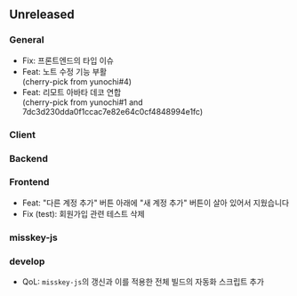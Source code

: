 ## Unreleased

### General
- Fix: 프론트엔드의 타입 이슈
- Feat: 노트 수정 기능 부활  
(cherry-pick from yunochi#4)
- Feat: 리모트 아바타 데코 연합  
(cherry-pick from yunochi#1 and 7dc3d230dda0f1ccac7e82e64c0cf4848994e1fc)

### Client

### Backend

### Frontend
- Feat: "다른 계정 추가" 버튼 아래에 "새 계정 추가" 버튼이 살아 있어서 지웠습니다
- Fix (test): 회원가입 관련 테스트 삭제

### misskey-js

### develop
- QoL: `misskey-js`의 갱신과 이를 적용한 전체 빌드의 자동화 스크립트 추가